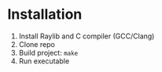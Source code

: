 # Installation


1. Install Raylib and C compiler (GCC/Clang)
2. Clone repo
3. Build project: `make`
4. Run executable